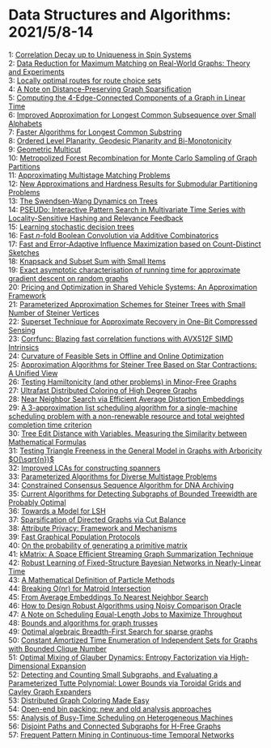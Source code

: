 # Data Structures and Algorithms: 2021/5/8-14  
1: [Correlation Decay up to Uniqueness in Spin Systems](https://doi.org/10.48550/arXiv.1111.7064)  
2: [Data Reduction for Maximum Matching on Real-World Graphs: Theory and  Experiments](https://doi.org/10.48550/arXiv.1806.09683)  
3: [Locally optimal routes for route choice sets](https://doi.org/10.48550/arXiv.1909.08801)  
4: [A Note on Distance-Preserving Graph Sparsification](https://doi.org/10.48550/arXiv.2001.07741)  
5: [Computing the $4$-Edge-Connected Components of a Graph in Linear Time](https://doi.org/10.48550/arXiv.2105.02910)  
6: [Improved Approximation for Longest Common Subsequence over Small  Alphabets](https://doi.org/10.48550/arXiv.2105.03028)  
7: [Faster Algorithms for Longest Common Substring](https://doi.org/10.48550/arXiv.2105.03106)  
8: [Ordered Level Planarity, Geodesic Planarity and Bi-Monotonicity](https://doi.org/10.48550/arXiv.1708.07428)  
9: [Geometric Multicut](https://doi.org/10.48550/arXiv.1902.04045)  
10: [Metropolized Forest Recombination for Monte Carlo Sampling of Graph  Partitions](https://doi.org/10.48550/arXiv.1911.01503)  
11: [Approximating Multistage Matching Problems](https://doi.org/10.48550/arXiv.2002.06887)  
12: [New Approximations and Hardness Results for Submodular Partitioning  Problems](https://doi.org/10.48550/arXiv.2006.14312)  
13: [The Swendsen-Wang Dynamics on Trees](https://doi.org/10.48550/arXiv.2007.08068)  
14: [PSEUDo: Interactive Pattern Search in Multivariate Time Series with  Locality-Sensitive Hashing and Relevance Feedback](https://doi.org/10.48550/arXiv.2104.14962)  
15: [Learning stochastic decision trees](https://doi.org/10.48550/arXiv.2105.03594)  
16: [Fast $n$-fold Boolean Convolution via Additive Combinatorics](https://doi.org/10.48550/arXiv.2105.03968)  
17: [Fast and Error-Adaptive Influence Maximization based on Count-Distinct  Sketches](https://doi.org/10.48550/arXiv.2105.04023)  
18: [Knapsack and Subset Sum with Small Items](https://doi.org/10.48550/arXiv.2105.04035)  
19: [Exact asymptotic characterisation of running time for approximate  gradient descent on random graphs](https://doi.org/10.48550/arXiv.2105.04228)  
20: [Pricing and Optimization in Shared Vehicle Systems: An Approximation  Framework](https://doi.org/10.48550/arXiv.1608.06819)  
21: [Parameterized Approximation Schemes for Steiner Trees with Small Number  of Steiner Vertices](https://doi.org/10.48550/arXiv.1710.00668)  
22: [Superset Technique for Approximate Recovery in One-Bit Compressed  Sensing](https://doi.org/10.48550/arXiv.1910.13971)  
23: [Corrfunc: Blazing fast correlation functions with AVX512F SIMD  Intrinsics](https://doi.org/10.48550/arXiv.1911.08275)  
24: [Curvature of Feasible Sets in Offline and Online Optimization](https://doi.org/10.48550/arXiv.2002.03213)  
25: [Approximation Algorithms for Steiner Tree Based on Star Contractions: A  Unified View](https://doi.org/10.48550/arXiv.2002.03583)  
26: [Testing Hamiltonicity (and other problems) in Minor-Free Graphs](https://doi.org/10.48550/arXiv.2102.11728)  
27: [Ultrafast Distributed Coloring of High Degree Graphs](https://doi.org/10.48550/arXiv.2105.04700)  
28: [Near Neighbor Search via Efficient Average Distortion Embeddings](https://doi.org/10.48550/arXiv.2105.04712)  
29: [A 3-approximation list scheduling algorithm for a single-machine  scheduling problem with a non-renewable resource and total weighted  completion time criterion](https://doi.org/10.48550/arXiv.2105.04735)  
30: [Tree Edit Distance with Variables. Measuring the Similarity between  Mathematical Formulas](https://doi.org/10.48550/arXiv.2105.04802)  
31: [Testing Triangle Freeness in the General Model in Graphs with Arboricity  $O(\sqrt{n})$](https://doi.org/10.48550/arXiv.2105.04809)  
32: [Improved LCAs for constructing spanners](https://doi.org/10.48550/arXiv.2105.04847)  
33: [Parameterized Algorithms for Diverse Multistage Problems](https://doi.org/10.48550/arXiv.2105.04856)  
34: [Constrained Consensus Sequence Algorithm for DNA Archiving](https://doi.org/10.48550/arXiv.2105.04993)  
35: [Current Algorithms for Detecting Subgraphs of Bounded Treewidth are  Probably Optimal](https://doi.org/10.48550/arXiv.2105.05062)  
36: [Towards a Model for LSH](https://doi.org/10.48550/arXiv.2105.05130)  
37: [Sparsification of Directed Graphs via Cut Balance](https://doi.org/10.48550/arXiv.2006.01975)  
38: [Attribute Privacy: Framework and Mechanisms](https://doi.org/10.48550/arXiv.2009.04013)  
39: [Fast Graphical Population Protocols](https://doi.org/10.48550/arXiv.2102.08808)  
40: [On the probability of generating a primitive matrix](https://doi.org/10.48550/arXiv.2105.05383)  
41: [kMatrix: A Space Efficient Streaming Graph Summarization Technique](https://doi.org/10.48550/arXiv.2105.05503)  
42: [Robust Learning of Fixed-Structure Bayesian Networks in Nearly-Linear  Time](https://doi.org/10.48550/arXiv.2105.05555)  
43: [A Mathematical Definition of Particle Methods](https://doi.org/10.48550/arXiv.2105.05637)  
44: [Breaking O(nr) for Matroid Intersection](https://doi.org/10.48550/arXiv.2105.05673)  
45: [From Average Embeddings To Nearest Neighbor Search](https://doi.org/10.48550/arXiv.2105.05761)  
46: [How to Design Robust Algorithms using Noisy Comparison Oracle](https://doi.org/10.48550/arXiv.2105.05782)  
47: [A Note on Scheduling Equal-Length Jobs to Maximize Throughput](https://doi.org/10.48550/arXiv.cs/0410046)  
48: [Bounds and algorithms for graph trusses](https://doi.org/10.48550/arXiv.1806.05523)  
49: [Optimal algebraic Breadth-First Search for sparse graphs](https://doi.org/10.48550/arXiv.1906.03113)  
50: [Constant Amortized Time Enumeration of Independent Sets for Graphs with  Bounded Clique Number](https://doi.org/10.48550/arXiv.1906.09680)  
51: [Optimal Mixing of Glauber Dynamics: Entropy Factorization via  High-Dimensional Expansion](https://doi.org/10.48550/arXiv.2011.02075)  
52: [Detecting and Counting Small Subgraphs, and Evaluating a Parameterized  Tutte Polynomial: Lower Bounds via Toroidal Grids and Cayley Graph Expanders](https://doi.org/10.48550/arXiv.2011.03433)  
53: [Distributed Graph Coloring Made Easy](https://doi.org/10.48550/arXiv.2105.05575)  
54: [Open-end bin packing: new and old analysis approaches](https://doi.org/10.48550/arXiv.2105.05923)  
55: [Analysis of Busy-Time Scheduling on Heterogeneous Machines](https://doi.org/10.48550/arXiv.2105.06287)  
56: [Disjoint Paths and Connected Subgraphs for H-Free Graphs](https://doi.org/10.48550/arXiv.2105.06349)  
57: [Frequent Pattern Mining in Continuous-time Temporal Networks](https://doi.org/10.48550/arXiv.2105.06399)  